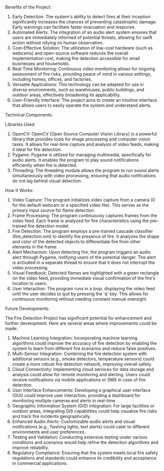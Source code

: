 Benefits of the Project:
1.	Early Detection: The system's ability to detect fires at their inception significantly increases the chances of preventing catastrophic damage. Early warnings can facilitate faster evacuation and response.
2.	Automated Alerts: The integration of an audio alert system ensures that users are immediately informed of potential threats, allowing for swift action without relying on human observation.
3.	Cost-Effective Solution: The utilization of low-cost hardware (such as webcams) and open-source software reduces the overall implementation cost, making fire detection accessible for small businesses and households.
4.	Real-Time Monitoring: Continuous video monitoring allows for ongoing assessment of fire risks, providing peace of mind in various settings, including homes, offices, and factories.
5.	Versatile Applications: This technology can be adapted for use in diverse environments, such as warehouses, public buildings, and outdoor areas, effectively broadening its applicability.
6.	User-Friendly Interface: The project aims to create an intuitive interface that allows users to easily operate the system and understand alerts.


Technical Components:

Libraries Used
1.	OpenCV: OpenCV (Open Source Computer Vision Library) is a powerful library that provides tools for image processing and computer vision tasks. It allows for real-time capture and analysis of video feeds, making it ideal for fire detection.
2.	Pygame: Pygame is utilized for managing multimedia, specifically for audio alerts. It enables the program to play sound notifications efficiently when fire is detected.
3.	Threading: The threading module allows the program to run sound alerts simultaneously with video processing, ensuring that audio notifications do not lag behind visual detection.


How It Works:

1.	Video Capture: The program initializes video capture from a camera (0 for the default webcam or a specified video file). This serves as the primary input source for flame detection.
2.	Frame Processing: The program continuously captures frames from the video feed. Each frame is analyzed for fire characteristics using the pre-trained fire detection model.
3.	Fire Detection: The program employs a pre-trained cascade classifier (fire_detection.xml) to identify the presence of fire. It analyzes the shape and color of the detected objects to differentiate fire from other elements in the frame.
4.	Alert Mechanism: Upon detecting fire, the program triggers an audio alert through Pygame, notifying users of the potential danger. The alert is activated in a separate thread to ensure that it does not interrupt the video processing.
5.	Visual Feedback: Detected flames are highlighted with a green rectangle on the video feed, providing immediate visual confirmation of the fire's location to users.
6.	User Interaction: The program runs in a loop, displaying the video feed until the user decides to quit by pressing the 'q' key. This allows for continuous monitoring without needing constant manual oversight.

Future Developments:


The Fire Detection Project has significant potential for enhancement and further development. Here are several areas where improvements could be made:
1.	Machine Learning Integration: Incorporating machine learning algorithms could improve the accuracy of fire detection by enabling the system to learn from different fire scenarios and reduce false positives.
2.	Multi-Sensor Integration: Combining the fire detection system with additional sensors (e.g., smoke detectors, temperature sensors) could create a more robust fire detection network, improving overall safety.
3.	Cloud Connectivity: Implementing cloud services for data storage and analysis could allow for remote monitoring and alerting. Users could receive notifications via mobile applications or SMS in case of fire detection.
4.	User Interface Enhancements: Developing a graphical user interface (GUI) could improve user interaction, providing a dashboard for monitoring multiple cameras and alerts in real-time.
5.	Geographic Information System (GIS) Integration: For large facilities or outdoor areas, integrating GIS capabilities could help visualize fire risks and track fire incidents geographically.
6.	Enhanced Audio Alerts: Customizable audio alerts and visual notifications (e.g., flashing lights, text alerts) could cater to different environments and user preferences.
7.	Testing and Validation: Conducting extensive testing under various conditions and scenarios would help refine the detection algorithms and improve reliability.
8.	Regulatory Compliance: Ensuring that the system meets local fire safety regulations and standards could enhance its credibility and acceptance in commercial applications.
